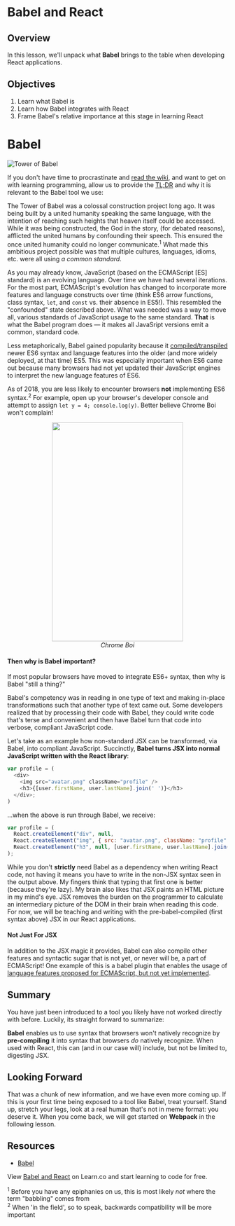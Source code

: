 # Babel and React

## Overview

In this lesson, we'll unpack what **Babel** brings to the table when developing React applications.

## Objectives

1. Learn what Babel is
2. Learn how Babel integrates with React
3. Frame Babel's relative importance at this stage in learning React

# Babel

![Tower of Babel](http://www.ancient-origins.net/sites/default/files/field/image/tower-of-babel-2.jpg)

If you don't have time to procrastinate and [read the wiki][origin-myth], and want to get on with learning programming, allow us to provide the [TL;DR][TL;DR] and why it is relevant to the Babel tool we use:

The Tower of Babel was a colossal construction project long ago. It was being built by a united humanity speaking the same language, with the intention of reaching such heights that heaven itself could be accessed. While it was being constructed, the God in the story, (for debated reasons), afflicted the united humans by confounding their speech. This ensured the once united humanity could no longer communicate.<sup>1</sup> What made this ambitious project possible was that multiple cultures, languages, idioms, etc. were all using _a common standard_.

As you may already know, JavaScript (based on the ECMAScript [ES] standard) is an evolving language. Over time we have had several iterations. For the most part, ECMAScript's evolution has changed to incorporate more features and language constructs over time (think ES6 arrow functions, class syntax, `let`, and `const` vs. their absence in ES5!). This resembled the "confounded" state described above. What was needed was a way to move all, various standards of JavaScript usage to the same standard. **That** is what the Babel program does &mdash; it makes all JavaSript versions emit a common, standard code.

Less metaphorically, Babel gained popularity because it [compiled/transpiled][transpile-compile] newer ES6 syntax and language features into the older (and more widely deployed, at that time) ES5. This was especially important when ES6 came out because many browsers had not yet updated their JavaScript engines to interpret the new language features of ES6.

As of 2018, you are less likely to encounter browsers **not** implementing ES6 syntax.<sup>2</sup> For example, open up your browser's developer console and attempt to assign `let y = 4; console.log(y)`. Better believe Chrome Boi won't complain!

<p align="center">
  <img src='https://learn-verified.s3.amazonaws.com/chrome-boi-wont-complain.png' height=500 width=300/>
  <br><em>Chrome Boi</em>
</p>



#### Then why is Babel important?

If most popular browsers have moved to integrate ES6+ syntax, then why is Babel
"still a thing?"

Babel's competency was in reading in one type of text and making in-place
transformations such that another type of text came out. Some developers
realized that by processing their code with Babel, they could write
code that's terse and convenient and then have Babel turn that code into
verbose, compliant JavaScript code.

Let's take as an example how non-standard JSX can be transformed, via Babel,
into compliant JavaScript. Succinctly, **Babel turns JSX into normal JavaScript
written with the React library**:

```JavaScript
var profile = (
  <div>
    <img src="avatar.png" className="profile" />
    <h3>{[user.firstName, user.lastName].join(' ')}</h3>
  </div>;
)
```

...when the above is run through Babel, we receive:

```JavaScript
var profile = (
  React.createElement("div", null,
  React.createElement("img", { src: "avatar.png", className: "profile" }),
  React.createElement("h3", null, [user.firstName, user.lastName].join(" ")))
);
```

While you don't **strictly** need Babel as a dependency when writing React
code, not having it means you have to write in the non-JSX syntax seen in the
output above. My fingers think that typing that first one is better (because
they're lazy). My brain also likes that JSX paints an HTML picture in my mind's
eye. JSX removes the burden on the programmer to calculate an intermediary
picture of the DOM in their brain when reading this code. For now, we will be
teaching and writing with the pre-babel-compiled (first syntax above) JSX in
our React applications.

#### Not Just For JSX

In addition to the JSX magic it provides, Babel can also compile other features and syntactic sugar that is not yet, or never will be, a part of ECMAScript! One example of this is a babel plugin that enables the usage of [language features proposed for ECMAScript, but not yet implemented][babel-stage-2].

## Summary

You have just been introduced to a tool you likely have not worked directly with before. Luckily, its straight forward to summarize:

**Babel** enables us to use syntax that browsers won't natively recognize by **pre-compiling** it into syntax that browsers _do_ natively recognize. When used with React, this can (and in our case will) include, but not be limited to, digesting JSX.

## Looking Forward

That was a chunk of new information, and we have even more coming up. If this is your first time being exposed to a tool like Babel, treat yourself. Stand up, stretch your legs, look at a real human that's not in meme format: you deserve it. When you come back, we will get started on **Webpack** in the following lesson.

## Resources
- [Babel](http://babeljs.io/)

<p class='util--hide'>View <a href='https://learn.co/lessons/babel-and-react'>Babel and React</a> on Learn.co and start learning to code for free.</p>

<sup>1</sup> Before you have any epiphanies on us, this is most likely _not_ where the term "babbling" comes from  
<sup>2</sup> When 'in the field', so to speak, backwards compatibility will be more important


[origin-myth]: "https://en.wikipedia.org/wiki/Tower_of_Babel"
[TL;DR]: "https://en.wikipedia.org/wiki/TL;DR"
[babel]: "http://babeljs.io/"
[transpile-compile]: "https://stackoverflow.com/questions/43968748/is-babel-a-compiler-or-transpiler"
[chrome-boi]: "https://learn-verified.s3.amazonaws.com/chrome-boi-wont-complain.png"
[hamlet]: "https://en.wikipedia.org/wiki/To_be,_or_not_to_be#Text"
[babel-stage-2]: "https://babeljs.io/docs/plugins/preset-stage-2/"
[eject]: "https://github.com/facebook/create-react-app/blob/master/packages/react-scripts/template/README.md#npm-run-eject"
[browserify]: "http://browserify.org/"
[syntactic-sugar]: "https://en.wikipedia.org/wiki/Syntactic_sugar"
[swol]: "https://scontent.cdninstagram.com/t51.2885-15/s640x640/sh0.08/e35/13109122_818162874981972_854250567_n.jpg?ig_cache_key=MTI0MDEwMTQwNDQ5MDUyOTM2MQ%3D%3D.2.l"
[hydrofoil]: "https://www.google.com/search?q=hydrofoil+catamaran&source=lnms&tbm=isch&sa=X&ved=0ahUKEwia5Yyls-rZAhWIjVkKHdd-A3MQ_AUICygC&biw=1280&bih=659#imgrc=JhI18wkkvwakwM"
[they-fly]: "https://www.youtube.com/watch?v=a49jy9ba4FQ&t=06m"
